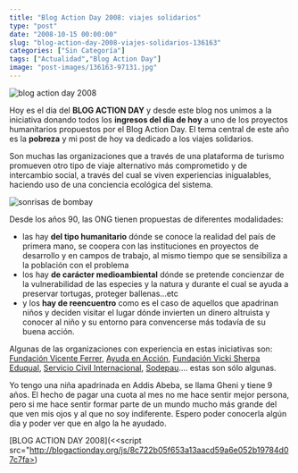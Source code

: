 ```yaml
---
title: "Blog Action Day 2008: viajes solidarios"
type: "post"
date: "2008-10-15 00:00:00"
slug: "blog-action-day-2008-viajes-solidarios-136163"
categories: ["Sin Categoría"]
tags: ["Actualidad","Blog Action Day"]
image: "post-images/136163-97131.jpg"
---
```


![blog action day 2008](post-images/136163-97131.jpg "blog action day 2008")

Hoy es el dia del **BLOG ACTION DAY** y desde este blog nos unimos a la iniciativa donando todos los **ingresos del dia de hoy** a uno de los proyectos humanitarios propuestos por el Blog Action Day. El tema central de este año es la **pobreza** y mi post de hoy va dedicado a los viajes solidarios.

Son muchas las organizaciones que a través de una plataforma de turismo promueven otro tipo de viaje alternativo más comprometido y de intercambio social, a través del cual se viven experiencias inigualables, haciendo uso de una conciencia ecológica del sistema.

![sonrisas de bombay](post-images/136163-97130.jpg "sonrisas de bombay")

Desde los años 90, las ONG tienen propuestas de diferentes modalidades:

- las hay **del tipo humanitario** dónde se conoce la realidad del país de primera mano, se coopera con las instituciones en proyectos de desarrollo y en campos de trabajo, al mismo tiempo que se sensibiliza a la población con el problema
- los hay **de carácter medioambiental** dónde se pretende concienzar de la vulnerabilidad de las especies y la natura y durante el cual se ayuda a preservar tortugas, proteger ballenas...etc
- y los **hay de reencuentro** como es el caso de aquellos que apadrinan niños y deciden visitar el lugar dónde invierten un dinero altruista y conocer al niño y su entorno para convencerse más todavía de su buena acción.

Algunas de las organizaciones con experiencia en estas iniciativas son: [Fundación Vicente Ferrer](http://www.fundacionvicenteferrer.org/esp/index.php), [Ayuda en Acción](http://www.ayudaenaccion.org/), [Fundación Vicki Sherpa Eduqual](http://www.eduqual.org/), [Servicio Civil Internacional](http://www.ongsci.org/es/index.php), [Sodepau](http://www.sodepau.org/spip/).... estas son sólo algunas.

Yo tengo una niña apadrinada en Addis Abeba, se llama Gheni y tiene 9 años. El hecho de pagar una cuota al mes no me hace sentir mejor persona, pero si me hace sentir formar parte de un mundo mucho más grande del que ven mis ojos y al que no soy indiferente. Espero poder conocerla algún dia y poder ver que en algo la he ayudado.

[BLOG ACTION DAY 2008](<<script src="http://blogactionday.org/js/8c722b05f653a13aacd59a6e052b19784d07c7fa>)